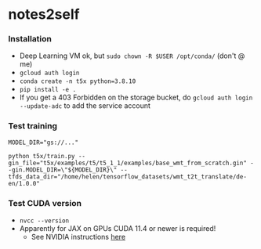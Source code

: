 # notes2self

### Installation 

* Deep Learning VM ok, but `sudo chown -R $USER /opt/conda/` (don't @ me)
* `gcloud auth login`
* `conda create -n t5x python=3.8.10`
* `pip install -e .`
* If you get a 403 Forbidden on the storage bucket, do `gcloud auth login --update-adc` to add the service account

### Test training 
```
MODEL_DIR="gs://..."

python t5x/train.py --gin_file="t5x/examples/t5/t5_1_1/examples/base_wmt_from_scratch.gin" --gin.MODEL_DIR=\"${MODEL_DIR}\" --tfds_data_dir="/home/helen/tensorflow_datasets/wmt_t2t_translate/de-en/1.0.0"
```

### Test CUDA version
* `nvcc --version`
* Apparently for JAX on GPUs CUDA 11.4 or newer is required!
  * See NVIDIA instructions [here](https://developer.nvidia.com/cuda-11-4-1-download-archive?target_os=Linux&target_arch=x86_64&Distribution=Debian&target_version=10&target_type=deb_local)
